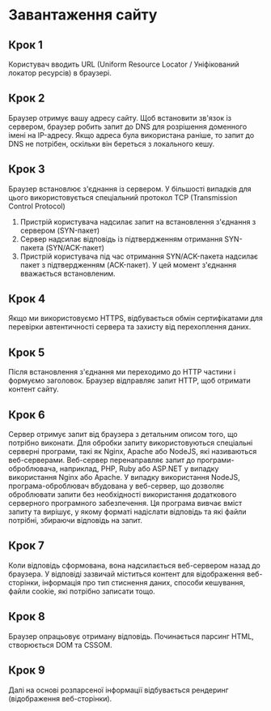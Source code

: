 # Завантаження сайту

## Крок 1

Користувач вводить URL (Uniform Resource Locator / Уніфікований локатор ресурсів) в браузері.

## Крок 2

Браузер отримує вашу адресу сайту. Щоб встановити зв'язок із сервером, браузер робить запит до DNS для розрішення доменного імені на IP-адресу. Якщо адреса була використана раніше, то запит до DNS не потрібен, оскільки він береться з локального кешу.

## Крок 3

Браузер встановлює з'єднання із сервером. У більшості випадків для цього використовується спеціальний протокол TCP (Transmission Control Protocol)

1. Пристрій користувача надсилає запит на встановлення з'єднання з сервером (SYN-пакет)
2. Сервер надсилає відповідь із підтвердженням отримання SYN-пакета (SYN/ACK-пакет)
3. Пристрій користувача під час отримання SYN/ACK-пакета надсилає пакет з підтвердженням (ACK-пакет). У цей момент з'єднання вважається встановленим.

## Крок 4

Якщо ми використовуємо HTTPS, відбувається обмін сертифікатами для перевірки автентичності сервера та захисту від перехоплення даних.

## Крок 5

Після встановлення з'єднання ми переходимо до HTTP частини і формуємо заголовок. Браузер відправляє запит HTTP, щоб отримати контент сайту.

## Крок 6

Сервер отримує запит від браузера з детальним описом того, що потрібно виконати. Для обробки запиту використовуються спеціальні серверні програми, такі як Nginx, Apache або NodeJS, які називаються веб-серверами. Веб-сервер перенаправляє запит до програми-оброблювача, наприклад, PHP, Ruby або ASP.NET у випадку використання Nginx або Apache. У випадку використання NodeJS, програма-оброблювач вбудована у веб-сервер, що дозволяє оброблювати запити без необхідності використання додаткового серверного програмного забезпечення. Ця програма вивчає вміст запиту та вирішує, у якому форматі надіслати відповідь та які файли потрібні, збираючи відповідь на запит.

## Крок 7

Коли відповідь сформована, вона надсилається веб-сервером назад до браузера. У відповіді зазвичай міститься контент для відображення веб-сторінки, інформація про тип стиснення даних, способи кешування, файли cookie, які потрібно записати тощо.

## Крок 8

Браузер опрацьовує отриману відповідь. Починається парсинг HTML, створюється DOM та CSSOM.

## Крок 9

Далі на основі розпарсеної інформації відбувається рендеринг (відображення веб-сторінки).
